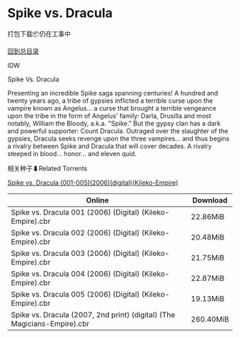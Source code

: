 # Spike vs. Dracula

打包下载📦仍在工事中

[回到总目录](/Catalogs.md)

IDW

Spike Vs. Dracula

Presenting an incredible Spike saga spanning centuries! A hundred and twenty years ago, a tribe of gypsies inflicted a terrible curse upon the vampire known as Angelus... a curse that brought a terrible vengeance upon the tribe in the form of Angelus' family: Darla, Drusilla and most notably, William the Bloody, a.k.a. "Spike." But the gypsy clan has a dark and powerful supporter: Count Dracula. Outraged over the slaughter of the gypsies, Dracula seeks revenge upon the three vampires... and thus begins a rivalry between Spike and Dracula that will cover decades. A rivalry steeped in blood... honor... and eleven quid.





相关种子⬇Related Torrents

[Spike vs. Dracula (001-005)(2006)(digital)(Kileko-Empire)](https://github.com/alicewish/markdown/blob/master/torrent/Spike-vs--Dracula--001-005--2006--digital--Kileko-Empire.md)

Online | Download
--- | ---
Spike vs. Dracula 001 (2006) (Digital) (Kileko-Empire).cbr | 22.86MiB
Spike vs. Dracula 002 (2006) (Digital) (Kileko-Empire).cbr | 20.48MiB
Spike vs. Dracula 003 (2006) (Digital) (Kileko-Empire).cbr | 21.75MiB
Spike vs. Dracula 004 (2006) (Digital) (Kileko-Empire).cbr | 22.87MiB
Spike vs. Dracula 005 (2006) (Digital) (Kileko-Empire).cbr | 19.13MiB
Spike vs. Dracula (2007, 2nd print) (digital) (The Magicians-Empire).cbr | 260.40MiB